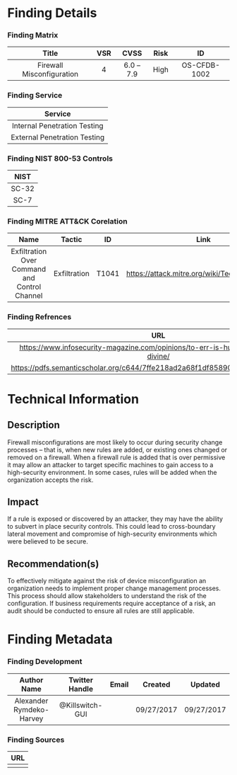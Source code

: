 # Finding Details 

### Finding Matrix
| Title  | VSR  |  CVSS  | Risk | ID |
|:-:|:-:|:-:|:-:|:-:|
| Firewall Misconfiguration  |  4 |  6.0 – 7.9 | High | OS-CFDB-1002

### Finding Service
| Service  |
|:-:|
| Internal Penetration Testing  |
| External Penetration Testing  |

### Finding NIST 800-53 Controls
| NIST  |
|:-:|
| SC-32  |
| SC-7   |

### Finding MITRE ATT&CK Corelation
| Name | Tactic | ID | Link |
|:-:|:-:|:-:|:-:|
| Exfiltration Over Command and Control Channel | Exfiltration | T1041 | https://attack.mitre.org/wiki/Technique/T1041 |

### Finding Refrences
| URL |
|:-:|
| https://www.infosecurity-magazine.com/opinions/to-err-is-human-to-automate-divine/ |
| https://pdfs.semanticscholar.org/c644/7ffe218ad2a68f1df858900328534fe849ed.pdf |


# Technical Information

## Description 
Firewall misconfigurations are most likely to occur during security change processes – that is, when new rules are added, or existing ones changed or removed on a firewall. When a firewall rule is added that is over permissive it may allow an attacker to target specific machines to gain access to a high-security environment. In some cases, rules will be added when the organization accepts the risk. 

## Impact
If a rule is exposed or discovered by an attacker, they may have the ability to subvert in place security controls. This could lead to cross-boundary lateral movement and compromise of high-security environments which were believed to be secure.


## Recommendation(s)
To effectively mitigate against the risk of device misconfiguration an organization needs to implement proper change management processes. This process should allow stakeholders to understand the risk of the configuration. If business requirements require acceptance of a risk, an audit should be conducted to ensure all rules are still applicable. 

# Finding Metadata
### Finding Development
| Author Name | Twitter Handle | Email | Created | Updated |
|:-:|:-:|:-:|:-:|:-:|
| Alexander Rymdeko-Harvey | @Killswitch-GUI |  | 09/27/2017 | 09/27/2017 |

### Finding Sources
| URL | 
|:-:|
|  |
